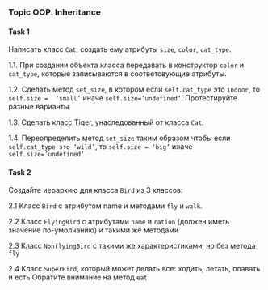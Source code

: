 ### Topic OOP. Inheritance

#### Task 1

Написать класс `Cat`, создать ему атрибуты `size`, `color`, `cat_type`. 

1.1. При создании объекта класса передавать в конструктор `color` и `cat_type`, которые 
записываются в соответсвующие атрибуты. 

1.2. Сделать метод `set_size`, в котором если `self.cat_type` это `indoor`, то `self.size = 
‘small’` иначе `self.size=’undefined’`. Протестируйте разные варианты. 

1.3. Сделать класс Tiger, унаследованный от класса `Cat`.

1.4. Переопределить метод `set_size` таким образом чтобы если `self.cat_type это ‘wild’`, 
то `self.size = ‘big’` иначе `self.size=’undefined’`

#### Task 2

Создайте иерархию для класса `Bird` из 3 классов: 

2.1 Класс `Bird` с атрибутом name и методами `fly` и `walk`.

2.2 Класс `FlyingBird` с атрибутами `name` и `ration` (должен иметь значение по-умолчанию) 
и такими же методами

2.3 Класс `NonflyingBird` с такими же характеристиками, но без метода `fly`

2.4 Класс `SuperBird`, который может делать все: ходить, летать, плавать и есть
Обратите внимание на метод `eat`